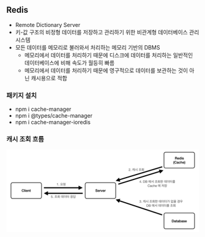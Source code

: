 ## Redis
- Remote Dictionary Server
- 키-값 구조의 비정형 데이터를 저장하고 관리하기 위한 비관계형 데이터베이스 관리 시스템
- 모든 데이터를 메모리로 불러와서 처리하는 메모리 기반의 DBMS
  - 메모리에서 데이터를 처리하기 때문에 디스크에 데이터를 처리하는 일반적인 데이터베이스에 비해 속도가 월등히 빠름
  - 메모리에서 데이터를 처리하기 때문에 영구적으로 데이터를 보관하는 것이 아닌 캐시용으로 적합

### 패키지 설치
- npm i cache-manager
- npm i @types/cache-manager
- npm i cache-manager-ioredis

### 캐시 조회 흐름
![img.png](img/cache.png)